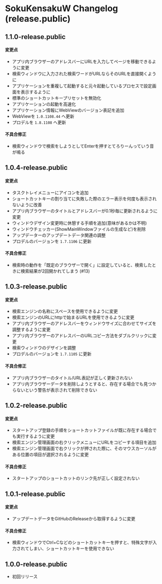 # SokuKensakuW Changelog (release.public)

## 1.1.0-release.public
#### 変更点
- アプリ内ブラウザーのアドレスバーにURLを入力してページを移動できるように変更
- 検索ウィンドウに入力された検索ワードがURLならそのURLを直接開くように
- アプリケーションを重複して起動すると元々起動しているプロセスで設定画面を表示するように
- 標準のショートカットキープリセットを無効化
- アプリケーションの起動を高速化
- アプリケーション情報にWebViewのバージョン表記を追加
- WebViewを `1.0.1108.44` へ更新
- プロデルを `1.8.1108` へ更新

#### 不具合修正
- 検索ウィンドウで検索をしようとしてEnterを押すとてろりーんっていう音が鳴る

## 1.0.4-release.public
#### 変更点
- タスクトレイメニューにアイコンを追加
- ショートカットキーの割り当てに失敗した際のエラー表示を何度も表示されないように改善
- アプリ内ブラウザーのタイトルとアドレスバーが0.1秒毎に更新されるように変更
- ウィンドウデザイン変更時に休憩する手順を追加(意味があるかは不明)
- ウィンドウチェッカー(ShowMainWindowファイルの生成など)を削除
- アップデーターのアップデートデータ関連の調整
- プロデルのバージョンを `1.7.1106` に更新

#### 不具合修正
- 検索時の動作を「既定のブラウザーで開く」に設定していると、検索したときに検索結果が2回開かれてしまう (#13)

## 1.0.3-release.public
#### 変更点
- 検索エンジンの名称にスペースを使用できるように変更
- 検索エンジンのURLにhttpで始まるURLを使用できるように変更
- アプリ内ブラウザーのアドレスバーをウィンドウサイズに合わせてサイズを調整するように変更
- アプリ内ブラウザーのアドレスバーのURLコピー方法をダブルクリックに変更
- 検索ウィンドウのデザインを調整
- プロデルのバージョンを `1.7.1105` に更新

#### 不具合修正
- アプリ内ブラウザーのタイトル/URL表記が正しく更新されない
- アプリ内ブラウザーデータを削除しようとすると、存在する場合でも見つからないという警告が表示されて削除できない

## 1.0.2-release.public
#### 変更点
- スタートアップ登録の手順をショートカットファイルが既に存在する場合でも実行するように変更
- 検索エンジン管理画面の右クリックメニューにURLをコピーする項目を追加
- 検索エンジン管理画面で右クリックが押された際に、そのマウスカーソルがある位置の項目が選択されるように変更

#### 不具合修正
- スタートアップのショートカットのリンク先が正しく設定されない

## 1.0.1-release.public
#### 変更点
- アップデートデータをGitHubのReleaseから取得するように変更
#### 不具合修正
- 検索ウィンドウでCtrl+Cなどのショートカットキーを押すと、特殊文字が入力されてしまい、ショートカットキーを使用できない

## 1.0.0-release.public
- 初回リリース
